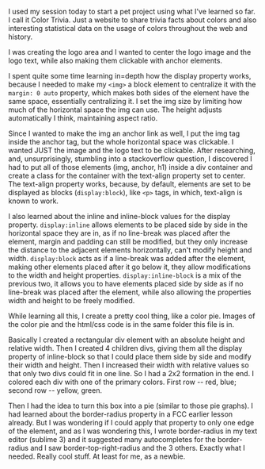 I used my session today to start a pet project using what I've learned so far. I call it Color Trivia. Just a website to share trivia facts about colors and also interesting statistical data on the usage of colors throughout the web and history.

I was creating the logo area and I wanted to center the logo image and the logo text, while also making them clickable with anchor elements.

I spent quite some time learning in=depth how the display property works, because I needed to make my `<img>` a block element to centralize it with the `margin: 0 auto` property, which makes both sides of the element have the same space, essentially centralizing it. I set the img size by limiting how much of the horizontal space the img can use. The height adjusts automatically I think, maintaining aspect ratio.

Since I wanted to make the img an anchor link as well, I put the img tag inside the anchor tag, but the whole horizontal space was clickable. I wanted JUST the image and the logo text to be clickable. After researching, and, unsurprisingly, stumbling into a stackoverflow question, I discovered I had to put all of those elements (img, anchor, h1) inside a div container and create a class for the container with the text-align property set to center. The text-align property works, because, by default, elements are set to be displayed as blocks (`display:block`), like `<p>` tags, in which, text-align is known to work.

I also learned about the inline and inline-block values for the display property. `display:inline` allows elements to be placed side by side in the horizontal space they are in, as if no line-break was placed after the element, margin and padding can still be modified, but they only increase the distance to the adjacent elements horizontally, can't modify height and width. `display:block` acts as if a line-break was added after the element, making other elements placed after it go below it, they allow modifications to the width and height properties. `display:inline-block` is a mix of the previous two, it allows you to have elements placed side by side as if no line-break was placed after the element, while also allowing the properties width and height to be freely modified.

While learning all this, I create a pretty cool thing, like a color pie. Images of the color pie and the html/css code is in the same folder this file is in.

Basically I created a rectangular div element with an absolute height and relative width. Then I created 4 children divs, giving them all the display property of inline-block so that I could place them side by side and modify their width and height. Then I increased their width with relative values so that only two divs could fit in one line. So I had a 2x2 formation in the end. I colored each div with one of the primary colors. First row -- red, blue; second row -- yellow, green.

Then I had the idea to turn this box into a pie (similar to those pie graphs). I had learned about the border-radius property in a FCC earlier lesson already. But I was wondering if I could apply that property to only one edge of the element, and as I was wondering this, I wrote border-radius in my text editor (sublime 3) and it suggested many autocompletes for the border-radius and I saw border-top-right-radius and the 3 others. Exactly what I needed. Really cool stuff. At least for me, as a newbie.